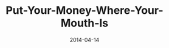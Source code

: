 ---
layout: music 
title: "Put-Your-Money-Where-Your-Mouth-Is"
series: "How to Change the World"
date: 2014-04-14 
description: "Brian Tome talks about how changing the world requires personal investment."
audio: "http://www.crossroads.net/players/media/hq/htctw_04.mp3"
audio-duration: "00:00"
src: "http://www.crossroads.net/players/media/mediumHz/HowToChangeWorld_190x110.jpg"
---